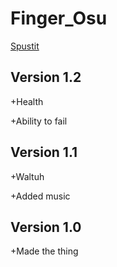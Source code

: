# Finger_Osu
[Spustit](https://mcbeefyvevo.github.io/Finger_Osu/)

<h2>Version 1.2</h2>
<p>+Health</p>
<p>+Ability to fail</p>

<h2>Version 1.1</h2>
<p>+Waltuh</p>
<p>+Added music</p>

<h2>Version 1.0</h2>
<p>+Made the thing</p>
